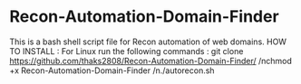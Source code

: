 # Recon-Automation-Domain-Finder
This is a bash shell script file for Recon automation of web domains.
HOW TO INSTALL :
For Linux run the following commands :
git clone https://github.com/thaks2808/Recon-Automation-Domain-Finder/
/nchmod +x Recon-Automation-Domain-Finder
/n./autorecon.sh <domain-name>

